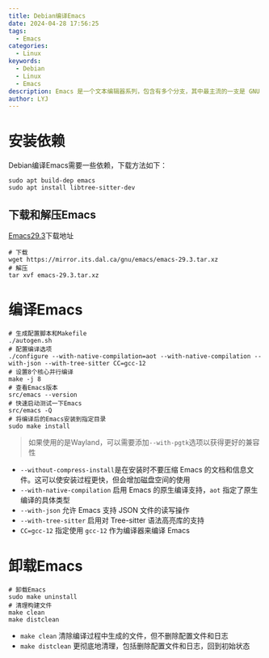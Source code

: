 ```yaml
---
title: Debian编译Emacs
date: 2024-04-28 17:56:25
tags:
  - Emacs
categories:
  - Linux
keywords:
  - Debian
  - Linux
  - Emacs
description: Emacs 是一个文本编辑器系列，包含有多个分支，其中最主流的一支是 GNU Emacs，大多数情况下所说的 Emacs 都是指 GNU Emacs。Emacs 这一名字最早来源于 “Editor MACroS”，后来也有人称它集合了五个主要功能键的首字母 Esc、Meta、Alt、Ctrl、Shift。
author: LYJ
---
```

# 安装依赖
Debian编译Emacs需要一些依赖，下载方法如下：
```shell
sudo apt build-dep emacs
sudo apt install libtree-sitter-dev
```
## 下载和解压Emacs
[Emacs29.3](https://mirror.its.dal.ca/gnu/emacs/emacs-29.3.tar.xz)下载地址
```shell
# 下载
wget https://mirror.its.dal.ca/gnu/emacs/emacs-29.3.tar.xz
# 解压
tar xvf emacs-29.3.tar.xz
```
# 编译Emacs
```shell
# 生成配置脚本和Makefile
./autogen.sh
# 配置编译选项
./configure --with-native-compilation=aot --with-native-compilation --with-json --with-tree-sitter CC=gcc-12
# 设置8个核心并行编译
make -j 8
# 查看Emacs版本
src/emacs --version
# 快速启动测试一下Emacs
src/emacs -Q
# 将编译后的Emacs安装到指定目录
sudo make install
```
> 如果使用的是Wayland，可以需要添加`--with-pgtk`选项以获得更好的兼容性

* `--without-compress-install`是在安装时不要压缩 Emacs 的文档和信息文件。这可以使安装过程更快，但会增加磁盘空间的使用
* `--with-native-compilation` 启用 Emacs 的原生编译支持，`aot` 指定了原生编译的具体类型
* `--with-json` 允许 Emacs 支持 JSON 文件的读写操作
* `--with-tree-sitter` 启用对 Tree-sitter 语法高亮库的支持
* `CC=gcc-12` 指定使用 `gcc-12` 作为编译器来编译 Emacs
# 卸载Emacs
```shell
# 卸载Emacs
sudo make uninstall
# 清理构建文件
make clean 
make distclean
```
* `make clean` 清除编译过程中生成的文件，但不删除配置文件和日志
* `make distclean` 更彻底地清理，包括删除配置文件和日志，回到初始状态
